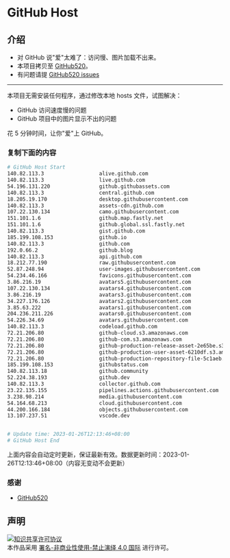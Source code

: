 # GitHub Host
## 介绍
- 对 GitHub 说"爱"太难了：访问慢、图片加载不出来。
- 本项目拷贝至 [GitHub520](https://github.com/521xueweihan/GitHub520)。
- 有问题请提 [GitHub520 issues](https://github.com/521xueweihan/GitHub520/issues/new)

---

本项目无需安装任何程序，通过修改本地 hosts 文件，试图解决：
- GitHub 访问速度慢的问题
- GitHub 项目中的图片显示不出的问题

花 5 分钟时间，让你"爱"上 GitHub。

### 复制下面的内容
```bash
# GitHub Host Start
140.82.113.3                  alive.github.com
140.82.113.3                  live.github.com
54.196.131.220                github.githubassets.com
140.82.113.3                  central.github.com
18.205.19.170                 desktop.githubusercontent.com
140.82.113.3                  assets-cdn.github.com
107.22.130.134                camo.githubusercontent.com
151.101.1.6                   github.map.fastly.net
151.101.1.6                   github.global.ssl.fastly.net
140.82.113.3                  gist.github.com
185.199.108.153               github.io
140.82.113.3                  github.com
192.0.66.2                    github.blog
140.82.113.3                  api.github.com
18.212.77.190                 raw.githubusercontent.com
52.87.248.94                  user-images.githubusercontent.com
54.234.46.166                 favicons.githubusercontent.com
3.86.216.19                   avatars5.githubusercontent.com
107.22.130.134                avatars4.githubusercontent.com
3.86.216.19                   avatars3.githubusercontent.com
34.227.176.126                avatars2.githubusercontent.com
3.85.63.222                   avatars1.githubusercontent.com
204.236.211.226               avatars0.githubusercontent.com
54.226.34.69                  avatars.githubusercontent.com
140.82.113.3                  codeload.github.com
72.21.206.80                  github-cloud.s3.amazonaws.com
72.21.206.80                  github-com.s3.amazonaws.com
72.21.206.80                  github-production-release-asset-2e65be.s3.amazonaws.com
72.21.206.80                  github-production-user-asset-6210df.s3.amazonaws.com
72.21.206.80                  github-production-repository-file-5c1aeb.s3.amazonaws.com
185.199.108.153               githubstatus.com
140.82.113.18                 github.community
52.224.38.193                 github.dev
140.82.113.3                  collector.github.com
23.22.135.155                 pipelines.actions.githubusercontent.com
3.238.98.214                  media.githubusercontent.com
54.164.68.213                 cloud.githubusercontent.com
44.200.166.184                objects.githubusercontent.com
13.107.237.51                 vscode.dev


# Update time: 2023-01-26T12:13:46+08:00
# GitHub Host End

```
上面内容会自动定时更新，保证最新有效。数据更新时间：2023-01-26T12:13:46+08:00（内容无变动不会更新）

### 感谢

- [GitHub520](https://github.com/521xueweihan/GitHub520)

## 声明
<a rel="license" href="https://creativecommons.org/licenses/by-nc-nd/4.0/deed.zh"><img alt="知识共享许可协议" style="border-width: 0" src="https://licensebuttons.net/l/by-nc-nd/4.0/88x31.png"></a><br>本作品采用 <a rel="license" href="https://creativecommons.org/licenses/by-nc-nd/4.0/deed.zh">署名-非商业性使用-禁止演绎 4.0 国际</a> 进行许可。